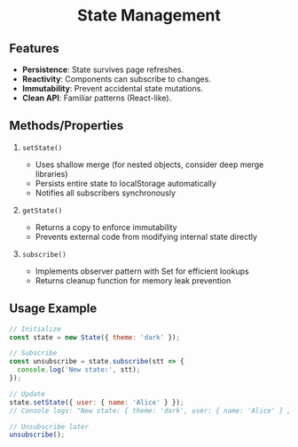 <h1 align="center">State Management</h1>

## Features

- **Persistence**: State survives page refreshes.
- **Reactivity**: Components can subscribe to changes.
- **Immutability**: Prevent accidental state mutations.
- **Clean API**: Familiar patterns (React-like).

## Methods/Properties

1. `setState()`
    - Uses shallow merge (for nested objects, consider deep merge libraries)
    - Persists entire state to localStorage automatically
    - Notifies all subscribers synchronously

2. `getState()`
    - Returns a copy to enforce immutability
    - Prevents external code from modifying internal state directly

3. `subscribe()`
    - Implements observer pattern with Set for efficient lookups
    - Returns cleanup function for memory leak prevention

## Usage Example

```js
// Initialize
const state = new State({ theme: 'dark' });

// Subscribe
const unsubscribe = state.subscribe(stt => {
  console.log('New state:', stt);
});

// Update
state.setState({ user: { name: 'Alice' } }); 
// Console logs: "New state: { theme: 'dark', user: { name: 'Alice' } }"

// Unsubscribe later
unsubscribe();
```
